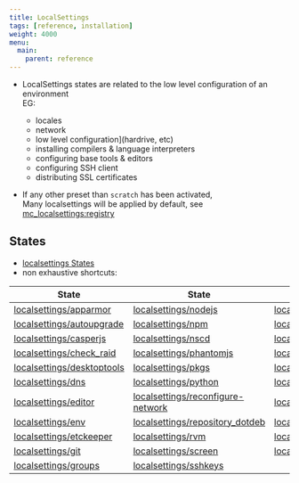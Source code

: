 ```yaml
---
title: LocalSettings
tags: [reference, installation]
weight: 4000
menu:
  main:
    parent: reference
---
```

- LocalSettings states are related to the low level configuration of an environment<br/>
  EG:
    - locales
    - network
    - low level configuration](hardrive, etc)
    - installing compilers & language interpreters
    - configuring base tools & editors
    - configuring SSH client
    - distributing SSL certificates

- If any other preset than ``scratch`` has been activated, <br/>
  Many localsettings will be applied by default, see [mc_localsettings:registry](https://github.com/makinacorpus/makina-states/blob/v3/mc_states/modules/mc_localsettings.py#L113)


## States
- [localsettings States](https://github.com/makinacorpus/makina-states/tree/v3/salt/makina-states/localsettings)
- non exhaustive shortcuts:

| State | State | State | State |
|-------|-------|-------|-------|
| [localsettings/apparmor](https://github.com/makinacorpus/makina-states/tree/v3/salt/makina-states/localsettings/apparmor)         | [localsettings/nodejs](https://github.com/makinacorpus/makina-states/tree/v3/salt/makina-states/localsettings/nodejs)                                | [localsettings/hostname](https://github.com/makinacorpus/makina-states/tree/v3/salt/makina-states/localsettings/hostname)         | [localsettings/sudo](https://github.com/makinacorpus/makina-states/tree/v3/salt/makina-states/localsettings/sudo)           |
| [localsettings/autoupgrade](https://github.com/makinacorpus/makina-states/tree/v3/salt/makina-states/localsettings/autoupgrade)   | [localsettings/npm](https://github.com/makinacorpus/makina-states/tree/v3/salt/makina-states/localsettings/npm)                                      | [localsettings/hosts](https://github.com/makinacorpus/makina-states/tree/v3/salt/makina-states/localsettings/hosts)               | [localsettings/sysctl](https://github.com/makinacorpus/makina-states/tree/v3/salt/makina-states/localsettings/sysctl)       |
| [localsettings/casperjs](https://github.com/makinacorpus/makina-states/tree/v3/salt/makina-states/localsettings/casperjs)         | [localsettings/nscd](https://github.com/makinacorpus/makina-states/tree/v3/salt/makina-states/localsettings/nscd)                                    | [localsettings/init.sls](https://github.com/makinacorpus/makina-states/tree/v3/salt/makina-states/localsettings/init.sls)         | [localsettings/systemd](https://github.com/makinacorpus/makina-states/tree/v3/salt/makina-states/localsettings/systemd)     |
| [localsettings/check_raid](https://github.com/makinacorpus/makina-states/tree/v3/salt/makina-states/localsettings/check_raid)     | [localsettings/phantomjs](https://github.com/makinacorpus/makina-states/tree/v3/salt/makina-states/localsettings/phantomjs)                          | [localsettings/insserv](https://github.com/makinacorpus/makina-states/tree/v3/salt/makina-states/localsettings/insserv)           | [localsettings/timezone](https://github.com/makinacorpus/makina-states/tree/v3/salt/makina-states/localsettings/timezone)   |
| [localsettings/desktoptools](https://github.com/makinacorpus/makina-states/tree/v3/salt/makina-states/localsettings/desktoptools) | [localsettings/pkgs](https://github.com/makinacorpus/makina-states/tree/v3/salt/makina-states/localsettings/pkgs)                                    | [localsettings/jdk](https://github.com/makinacorpus/makina-states/tree/v3/salt/makina-states/localsettings/jdk)                   | [localsettings/updatedb](https://github.com/makinacorpus/makina-states/tree/v3/salt/makina-states/localsettings/updatedb)   |
| [localsettings/dns](https://github.com/makinacorpus/makina-states/tree/v3/salt/makina-states/localsettings/dns)                   | [localsettings/python](https://github.com/makinacorpus/makina-states/tree/v3/salt/makina-states/localsettings/python)                                | [localsettings/ldap](https://github.com/makinacorpus/makina-states/tree/v3/salt/makina-states/localsettings/ldap)                 | [localsettings/users](https://github.com/makinacorpus/makina-states/tree/v3/salt/makina-states/localsettings/users)         |
| [localsettings/editor](https://github.com/makinacorpus/makina-states/tree/v3/salt/makina-states/localsettings/editor)             | [localsettings/reconfigure-network](https://github.com/makinacorpus/makina-states/tree/v3/salt/makina-states/localsettings/reconfigure-network)      | [localsettings/locales](https://github.com/makinacorpus/makina-states/tree/v3/salt/makina-states/localsettings/locales)           | [localsettings/vim](https://github.com/makinacorpus/makina-states/tree/v3/salt/makina-states/localsettings/vim)             |
| [localsettings/env](https://github.com/makinacorpus/makina-states/tree/v3/salt/makina-states/localsettings/env)                   | [localsettings/repository_dotdeb](https://github.com/makinacorpus/makina-states/tree/v3/salt/makina-states/localsettings/repository_dotdeb)          | [localsettings/localrc](https://github.com/makinacorpus/makina-states/tree/v3/salt/makina-states/localsettings/localrc)           | [localsettings/mvn](https://github.com/makinacorpus/makina-states/tree/v3/salt/makina-states/localsettings/mvn)             |
| [localsettings/etckeeper](https://github.com/makinacorpus/makina-states/tree/v3/salt/makina-states/localsettings/etckeeper)       | [localsettings/rvm](https://github.com/makinacorpus/makina-states/tree/v3/salt/makina-states/localsettings/rvm)              | [localsettings/grub](https://github.com/makinacorpus/makina-states/tree/v3/salt/makina-states/localsettings/grub)                 | [localsettings/ssl](https://github.com/makinacorpus/makina-states/tree/v3/salt/makina-states/localsettings/ssl)             |
| [localsettings/git](https://github.com/makinacorpus/makina-states/tree/v3/salt/makina-states/localsettings/git)                   | [localsettings/screen](https://github.com/makinacorpus/makina-states/tree/v3/salt/makina-states/localsettings/screen)                                | [localsettings/golang](https://github.com/makinacorpus/makina-states/tree/v3/salt/makina-states/localsettings/golang)             | [localsettings/shell](https://github.com/makinacorpus/makina-states/tree/v3/salt/makina-states/localsettings/shell)         |
| [localsettings/groups](https://github.com/makinacorpus/makina-states/tree/v3/salt/makina-states/localsettings/groups)             | [localsettings/sshkeys](https://github.com/makinacorpus/makina-states/tree/v3/salt/makina-states/localsettings/sshkeys)    |||

